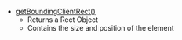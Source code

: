 - [getBoundingClientRect()](https://developer.mozilla.org/en-US/docs/Web/API/Element/getBoundingClientRect) 
    - Returns a Rect Object 
    - Contains the size and position of the element
<!-- - getClientRects -->
